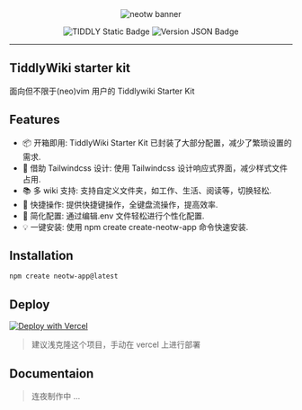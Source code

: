 <center>
    <img src="https://cdn.jsdelivr.net/gh/oeyoews/tiddlywiki-starter-kit@main/img/snapshot02.png" alt="neotw banner" title="tiddlywiki starter kit"/>

![TIDDLY Static Badge](https://img.shields.io/badge/Tiddlywiki5-neotw-green?style=for-the-badge&logo=tiddlywiki) ![Version JSON Badge](https://img.shields.io/badge/dynamic/json?url=https%3A%2F%2Fgithub.com%2Foeyoews%2Ftiddlywiki-starter-kit%2Fraw%2Fmain%2Fpackage.json&query=version&style=for-the-badge&logo=tiddlywiki&label=version)

</center>

<hr>

## TiddlyWiki starter kit

面向但不限于(neo)vim 用户的 Tiddlywiki Starter Kit

## Features

- 📦 开箱即用: TiddlyWiki Starter Kit 已封装了大部分配置，减少了繁琐设置的需求.
- 🎨 借助 Tailwindcss 设计: 使用 Tailwindcss 设计响应式界面，减少样式文件占用.
- 📚️ 多 wiki 支持: 支持自定义文件夹，如工作、生活、阅读等，切换轻松.
- 🚀 快捷操作: 提供快捷键操作，全键盘流操作，提高效率.
- 🔧 简化配置: 通过编辑.env 文件轻松进行个性化配置.
- 💡 一键安装: 使用 npm create create-neotw-app 命令快速安装.

## Installation

```bash
npm create neotw-app@latest
```

## Deploy

<!-- https://vercel.com/docs/deploy-button -->
<a target="_blank" href="https://vercel.com/new/clone?repository-url=https%3A%2F%2Fgithub.com%2Foeyoews%2Ftiddlywiki-starter-kit">
    <img src="https://vercel.com/button" alt="Deploy with Vercel" />
</a>

> 建议浅克隆这个项目，手动在 vercel 上进行部署

## Documentaion

> 连夜制作中 ...
